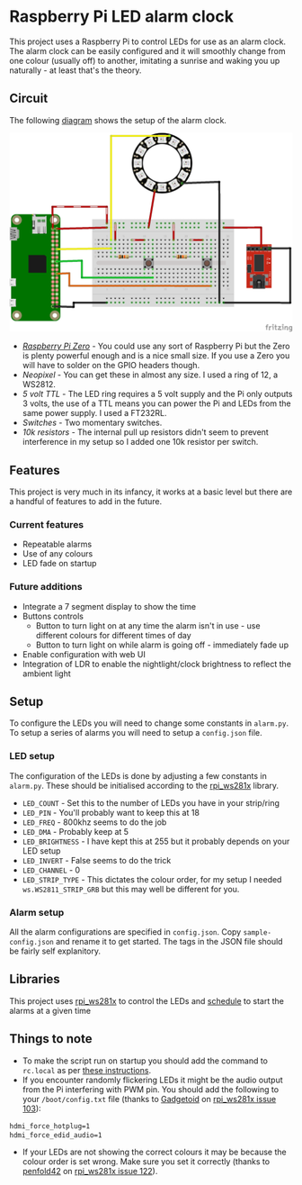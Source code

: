 # Raspberry Pi LED alarm clock

This project uses a Raspberry Pi to control LEDs for use as an alarm clock. The alarm clock can be easily configured and it will smoothly change from one colour (usually off) to another, imitating a sunrise and waking you up naturally - at least that's the theory.

## Circuit
The following [diagram](http://fritzing.org) shows the setup of the alarm clock.

![Raspberry Pi alarm clock](/img/circuit.png)

* *[Raspberry Pi Zero](https://www.raspberrypi.org/products/pi-zero/)* - You could use any sort of Raspberry Pi but the Zero is plenty powerful enough and is a nice small size. If you use a Zero you will have to solder on the GPIO headers though.
* *Neopixel* - You can get these in almost any size. I used a ring of 12, a WS2812.
* *5 volt TTL* - The LED ring requires a 5 volt supply and the Pi only outputs 3 volts, the use of a TTL means you can power the Pi and LEDs from the same power supply. I used a FT232RL.
* *Switches* - Two momentary switches.
* *10k resistors* - The internal pull up resistors didn't seem to prevent interference in my setup so I added one 10k resistor per switch.

## Features
This project is very much in its infancy, it works at a basic level but there are a handful of features to add in the future.

### Current features
* Repeatable alarms
* Use of any colours
* LED fade on startup

### Future additions
* Integrate a 7 segment display to show the time
* Buttons controls
  * Button to turn light on at any time the alarm isn't in use - use different colours for different times of day
  * Button to turn light on while alarm is going off - immediately fade up
* Enable configuration with web UI
* Integration of LDR to enable the nightlight/clock brightness to reflect the ambient light

## Setup
To configure the LEDs you will need to change some constants in `alarm.py`. To setup a series of alarms you will need to setup a `config.json` file.

### LED setup
The configuration of the LEDs is done by adjusting a few constants in `alarm.py`. These should be initialised according to the [rpi_ws281x](https://github.com/jgarff/rpi_ws281x) library.
* `LED_COUNT` - Set this to the number of LEDs you have in your strip/ring
* `LED_PIN` - You'll probably want to keep this at 18
* `LED_FREQ` - 800khz seems to do the job
* `LED_DMA` - Probably keep at 5
* `LED_BRIGHTNESS` - I have kept this at 255 but it probably depends on your LED setup
* `LED_INVERT` - False seems to do the trick
* `LED_CHANNEL` - 0
* `LED_STRIP_TYPE` - This dictates the colour order, for my setup I needed `ws.WS2811_STRIP_GRB` but this may well be different for you.

### Alarm setup
All the alarm configurations are specified in `config.json`. Copy `sample-config.json` and rename it to get started. The tags in the JSON file should be fairly self explanitory.

## Libraries
This project uses [rpi_ws281x](https://github.com/jgarff/rpi_ws281x) to control the LEDs and [schedule](https://github.com/dbader/schedule) to start the alarms at a given time

## Things to note
* To make the script run on startup you should add the command to `rc.local` as per [these instructions](https://www.raspberrypi.org/documentation/linux/usage/rc-local.md).
* If you encounter randomly flickering LEDs it might be the audio output from the Pi interfering with PWM pin. You should add the following to your `/boot/config.txt` file (thanks to [Gadgetoid](https://github.com/Gadgetoid) on [rpi_ws281x issue 103](https://github.com/jgarff/rpi_ws281x/issues/103)):
````
hdmi_force_hotplug=1
hdmi_force_edid_audio=1
````
* If your LEDs are not showing the correct colours it may be because the colour order is set wrong. Make sure you set it correctly (thanks to [penfold42](https://github.com/penfold42) on [rpi_ws281x issue 122](https://github.com/jgarff/rpi_ws281x/issues/122)).
